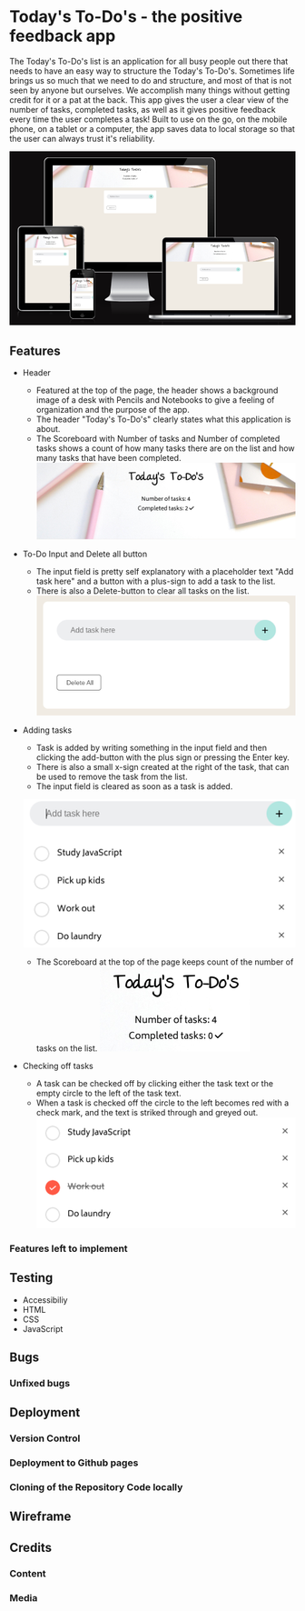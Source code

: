 # Today's To-Do's - the positive feedback app
The Today's To-Do's list is an application for all busy people out there that needs to have an easy way to structure the Today's To-Do's.
Sometimes life brings us so much that we need to do and structure, and most of that is not seen by anyone but ourselves. We accomplish many things without getting credit for it or a pat at the back.
This app gives the user a clear view of the number of tasks, completed tasks, as well as it gives positive feedback every time the user completes a task!
Built to use on the go, on the mobile phone, on a tablet or a computer, the app saves data to local storage so that the user can always trust it's reliability.

![Image of to-do app on different screen sizes](/assets/images/responsive_to-do.png)

## Features
-   Header
    -   Featured at the top of the page, the header shows a background image of a desk with Pencils and Notebooks to give a feeling of organization and the purpose of the app.
    -   The header "Today's To-Do's" clearly states what this application is about.
    -   The Scoreboard with Number of tasks and Number of completed tasks shows a count of how many tasks there are on the list and how many tasks that have been completed.
    ![Image of the header with a heading and scorebord](/assets/images/header_to-dos.png)

-   To-Do Input and Delete all button
    -   The input field is pretty self explanatory with a placeholder text "Add task here" and a button with a plus-sign to add a task to the list. 
    -   There is also a Delete-button to clear all tasks on the list.
    ![Image of the input field with an add button for new tasks and a delete button](/assets/images/to-do-input.png)

-   Adding tasks
    -   Task is added by writing something in the input field and then clicking the add-button with the plus sign or pressing the Enter key.
    -   There is also a small x-sign created at the right of the task, that can be used to remove the task from the list.
    -   The input field is cleared as soon as a task is added.

    ![Image of tasks on the list](/assets/images/add_task.png)

    -   The Scoreboard at the top of the page keeps count of the number of tasks on the list.
    ![Image of Scoreboard showing the number of tasks on the list](/assets/images/number_tasks.png)

-   Checking off tasks
    -   A task can be checked off by clicking either the task text or the empty circle to the left of the task text.
    -   When a task is checked off the circle to the left becomes red with a check mark, and the text is striked through and greyed out.
    ![Image of checked off list item](/assets/images/checked_task.png)
    


### Features left to implement

## Testing
-   Accessibiliy
-   HTML
-   CSS
-   JavaScript

## Bugs

### Unfixed bugs

## Deployment

### Version Control

### Deployment to Github pages

### Cloning of the Repository Code locally

## Wireframe

## Credits

### Content

### Media




